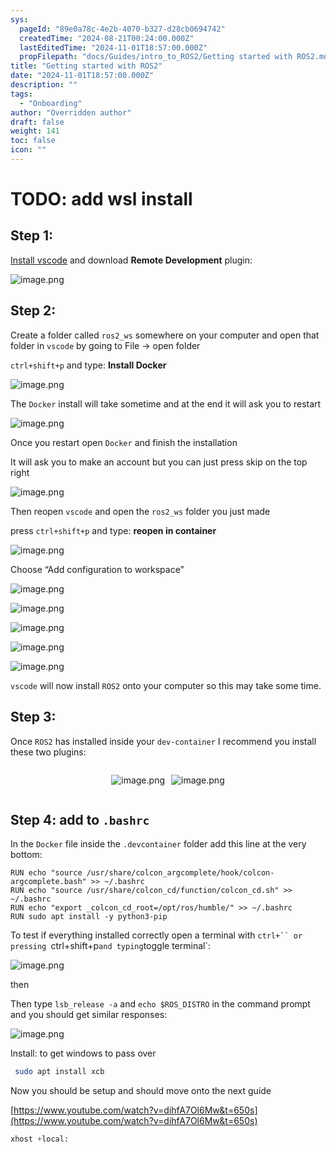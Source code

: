 ```yaml
---
sys:
  pageId: "89e0a78c-4e2b-4070-b327-d28cb0694742"
  createdTime: "2024-08-21T00:24:00.000Z"
  lastEditedTime: "2024-11-01T18:57:00.000Z"
  propFilepath: "docs/Guides/intro_to_ROS2/Getting started with ROS2.md"
title: "Getting started with ROS2"
date: "2024-11-01T18:57:00.000Z"
description: ""
tags:
  - "Onboarding"
author: "Overridden author"
draft: false
weight: 141
toc: false
icon: ""
---
```


# TODO: add wsl install

## Step 1:

[Install vscode](https://code.visualstudio.com/download) and download **Remote Development** plugin:

![image.png](https://prod-files-secure.s3.us-west-2.amazonaws.com/d518164a-d88e-44d1-a4ee-3adb3bd8bce0/efb52993-1881-4a40-b95e-6f020334f022/image.png?X-Amz-Algorithm=AWS4-HMAC-SHA256&X-Amz-Content-Sha256=UNSIGNED-PAYLOAD&X-Amz-Credential=ASIAZI2LB466QGUPNKS5%2F20250226%2Fus-west-2%2Fs3%2Faws4_request&X-Amz-Date=20250226T031600Z&X-Amz-Expires=3600&X-Amz-Security-Token=IQoJb3JpZ2luX2VjEBkaCXVzLXdlc3QtMiJIMEYCIQCxvF3QkwMQJGZ8yKEFMy4gFBCicUG%2FmaV0CzqrwKCM%2FAIhAKv9jTzHWBsBO2DXYAVIqkk25VYzBcUvPznMPURqdzVKKv8DCFEQABoMNjM3NDIzMTgzODA1Igy1JC6%2FIfvjbCfHuZIq3AM5%2FtsN2e1UQfDU23I3aCd4FQ1rl4tynJpU8vbKHzfVEkhjtSOBidIFCaWon4OLOhUs7eNArvsGjmdPy8%2BQVgLN3aFl9GWnG%2FHpuVW8l8Cq3Y3xEGb8fZqmvBq4UlPabGZnYc1VZ1qeHtU5HWWhKc%2BCGKt3p0CjJoi4ydI0M78EyXondIpIjcNGPPgPlIvZpMnqiilOBa9YealKPRoQUsJheXN9v%2FMyCjZ4Jlio0175Q6%2FKAxVWikV26j3%2FJJNzTAVs1qGDp0Sz1ayM0lW%2Fx0hGCFD%2Bd%2FLa%2FarzRUitIvzmyUsatQPHoO8FWLZD8XcbkoS0Jivdkx718jt0ZqiTCUWkPZVvbYZBpBqHWk9v6HN2BmtYEiIzOeglDya%2FgPoyVHqjXi%2BaDXxnPhP6JQSdwebsmOwNBYfvA4fLo%2F5B0XSWjbMytm9Ug5MieZob8o%2BLQ%2Fxkqf7u1DH7yE1Lo7G2X%2FBmKrZLtvIQ4YH%2BXd3wOVkjzlImNSwcKp70m5ghQUOPc%2BbxgPVuql1VI5w1F2QaVfGYDkKKlvWxHlFyheJlDA9916cHLMFO%2BvedSVuYQxkhdH3lmJoBK8N994PFqQYTxmJ866YNRHKRltklC7qS31u586pQweOXO%2FS0fz%2FxXTDdvPm9BjqkAefQafz5FY%2FbgtQeXL0zhxSG9T2OWA3lRLeW79f%2BBIVj%2BDnhjSItRd%2FXE9rJRoj6O0bvUF2IZln%2FIL%2B1Z3JfqfDjgwBWQ6%2Br9l0ROWzbXgMG1cH5KVaypgmmdQHhhG%2BPtH3qDyR%2B6NWnevOn5DBlxa5Azl2jlEJoBrC4EecokfIKuW4R3vZSiTSumhZyoJ5fOPe9fZMA7BqSa94R3aubJuzRAtqW&X-Amz-Signature=ae8d8710a6a40ab62ff87dead38398e97d40bfa7da855183fe7ca5c1b95228f8&X-Amz-SignedHeaders=host&x-id=GetObject)

## Step 2:

Create a folder called `ros2_ws` somewhere on your computer and open that folder in `vscode` by going to File → open folder 

`ctrl+shift+p` and type: **Install Docker**

![image.png](https://prod-files-secure.s3.us-west-2.amazonaws.com/d518164a-d88e-44d1-a4ee-3adb3bd8bce0/2269dc0e-1cd5-47ff-bceb-c04ad9b2eab0/image.png?X-Amz-Algorithm=AWS4-HMAC-SHA256&X-Amz-Content-Sha256=UNSIGNED-PAYLOAD&X-Amz-Credential=ASIAZI2LB466QGUPNKS5%2F20250226%2Fus-west-2%2Fs3%2Faws4_request&X-Amz-Date=20250226T031600Z&X-Amz-Expires=3600&X-Amz-Security-Token=IQoJb3JpZ2luX2VjEBkaCXVzLXdlc3QtMiJIMEYCIQCxvF3QkwMQJGZ8yKEFMy4gFBCicUG%2FmaV0CzqrwKCM%2FAIhAKv9jTzHWBsBO2DXYAVIqkk25VYzBcUvPznMPURqdzVKKv8DCFEQABoMNjM3NDIzMTgzODA1Igy1JC6%2FIfvjbCfHuZIq3AM5%2FtsN2e1UQfDU23I3aCd4FQ1rl4tynJpU8vbKHzfVEkhjtSOBidIFCaWon4OLOhUs7eNArvsGjmdPy8%2BQVgLN3aFl9GWnG%2FHpuVW8l8Cq3Y3xEGb8fZqmvBq4UlPabGZnYc1VZ1qeHtU5HWWhKc%2BCGKt3p0CjJoi4ydI0M78EyXondIpIjcNGPPgPlIvZpMnqiilOBa9YealKPRoQUsJheXN9v%2FMyCjZ4Jlio0175Q6%2FKAxVWikV26j3%2FJJNzTAVs1qGDp0Sz1ayM0lW%2Fx0hGCFD%2Bd%2FLa%2FarzRUitIvzmyUsatQPHoO8FWLZD8XcbkoS0Jivdkx718jt0ZqiTCUWkPZVvbYZBpBqHWk9v6HN2BmtYEiIzOeglDya%2FgPoyVHqjXi%2BaDXxnPhP6JQSdwebsmOwNBYfvA4fLo%2F5B0XSWjbMytm9Ug5MieZob8o%2BLQ%2Fxkqf7u1DH7yE1Lo7G2X%2FBmKrZLtvIQ4YH%2BXd3wOVkjzlImNSwcKp70m5ghQUOPc%2BbxgPVuql1VI5w1F2QaVfGYDkKKlvWxHlFyheJlDA9916cHLMFO%2BvedSVuYQxkhdH3lmJoBK8N994PFqQYTxmJ866YNRHKRltklC7qS31u586pQweOXO%2FS0fz%2FxXTDdvPm9BjqkAefQafz5FY%2FbgtQeXL0zhxSG9T2OWA3lRLeW79f%2BBIVj%2BDnhjSItRd%2FXE9rJRoj6O0bvUF2IZln%2FIL%2B1Z3JfqfDjgwBWQ6%2Br9l0ROWzbXgMG1cH5KVaypgmmdQHhhG%2BPtH3qDyR%2B6NWnevOn5DBlxa5Azl2jlEJoBrC4EecokfIKuW4R3vZSiTSumhZyoJ5fOPe9fZMA7BqSa94R3aubJuzRAtqW&X-Amz-Signature=279c368ef3d89366d3f31bd41b7f1c4143f0824b22ef6b7e4668e73c5ab04e0f&X-Amz-SignedHeaders=host&x-id=GetObject)

The `Docker` install will take sometime and at the end it will ask you to restart

![image.png](https://prod-files-secure.s3.us-west-2.amazonaws.com/d518164a-d88e-44d1-a4ee-3adb3bd8bce0/ed233f78-be33-4b1f-b89c-9c346c0e961e/image.png?X-Amz-Algorithm=AWS4-HMAC-SHA256&X-Amz-Content-Sha256=UNSIGNED-PAYLOAD&X-Amz-Credential=ASIAZI2LB466QGUPNKS5%2F20250226%2Fus-west-2%2Fs3%2Faws4_request&X-Amz-Date=20250226T031600Z&X-Amz-Expires=3600&X-Amz-Security-Token=IQoJb3JpZ2luX2VjEBkaCXVzLXdlc3QtMiJIMEYCIQCxvF3QkwMQJGZ8yKEFMy4gFBCicUG%2FmaV0CzqrwKCM%2FAIhAKv9jTzHWBsBO2DXYAVIqkk25VYzBcUvPznMPURqdzVKKv8DCFEQABoMNjM3NDIzMTgzODA1Igy1JC6%2FIfvjbCfHuZIq3AM5%2FtsN2e1UQfDU23I3aCd4FQ1rl4tynJpU8vbKHzfVEkhjtSOBidIFCaWon4OLOhUs7eNArvsGjmdPy8%2BQVgLN3aFl9GWnG%2FHpuVW8l8Cq3Y3xEGb8fZqmvBq4UlPabGZnYc1VZ1qeHtU5HWWhKc%2BCGKt3p0CjJoi4ydI0M78EyXondIpIjcNGPPgPlIvZpMnqiilOBa9YealKPRoQUsJheXN9v%2FMyCjZ4Jlio0175Q6%2FKAxVWikV26j3%2FJJNzTAVs1qGDp0Sz1ayM0lW%2Fx0hGCFD%2Bd%2FLa%2FarzRUitIvzmyUsatQPHoO8FWLZD8XcbkoS0Jivdkx718jt0ZqiTCUWkPZVvbYZBpBqHWk9v6HN2BmtYEiIzOeglDya%2FgPoyVHqjXi%2BaDXxnPhP6JQSdwebsmOwNBYfvA4fLo%2F5B0XSWjbMytm9Ug5MieZob8o%2BLQ%2Fxkqf7u1DH7yE1Lo7G2X%2FBmKrZLtvIQ4YH%2BXd3wOVkjzlImNSwcKp70m5ghQUOPc%2BbxgPVuql1VI5w1F2QaVfGYDkKKlvWxHlFyheJlDA9916cHLMFO%2BvedSVuYQxkhdH3lmJoBK8N994PFqQYTxmJ866YNRHKRltklC7qS31u586pQweOXO%2FS0fz%2FxXTDdvPm9BjqkAefQafz5FY%2FbgtQeXL0zhxSG9T2OWA3lRLeW79f%2BBIVj%2BDnhjSItRd%2FXE9rJRoj6O0bvUF2IZln%2FIL%2B1Z3JfqfDjgwBWQ6%2Br9l0ROWzbXgMG1cH5KVaypgmmdQHhhG%2BPtH3qDyR%2B6NWnevOn5DBlxa5Azl2jlEJoBrC4EecokfIKuW4R3vZSiTSumhZyoJ5fOPe9fZMA7BqSa94R3aubJuzRAtqW&X-Amz-Signature=b061c294db6b54c88d5aa4ec8930485854abf442a0016feb32eb63714a925263&X-Amz-SignedHeaders=host&x-id=GetObject)

Once you restart open `Docker` and finish the installation

It will ask you to make an account but you can just press skip on the top right

![image.png](https://prod-files-secure.s3.us-west-2.amazonaws.com/d518164a-d88e-44d1-a4ee-3adb3bd8bce0/21010ad9-1659-4fd9-9f59-9932a09b2a3d/image.png?X-Amz-Algorithm=AWS4-HMAC-SHA256&X-Amz-Content-Sha256=UNSIGNED-PAYLOAD&X-Amz-Credential=ASIAZI2LB466QGUPNKS5%2F20250226%2Fus-west-2%2Fs3%2Faws4_request&X-Amz-Date=20250226T031600Z&X-Amz-Expires=3600&X-Amz-Security-Token=IQoJb3JpZ2luX2VjEBkaCXVzLXdlc3QtMiJIMEYCIQCxvF3QkwMQJGZ8yKEFMy4gFBCicUG%2FmaV0CzqrwKCM%2FAIhAKv9jTzHWBsBO2DXYAVIqkk25VYzBcUvPznMPURqdzVKKv8DCFEQABoMNjM3NDIzMTgzODA1Igy1JC6%2FIfvjbCfHuZIq3AM5%2FtsN2e1UQfDU23I3aCd4FQ1rl4tynJpU8vbKHzfVEkhjtSOBidIFCaWon4OLOhUs7eNArvsGjmdPy8%2BQVgLN3aFl9GWnG%2FHpuVW8l8Cq3Y3xEGb8fZqmvBq4UlPabGZnYc1VZ1qeHtU5HWWhKc%2BCGKt3p0CjJoi4ydI0M78EyXondIpIjcNGPPgPlIvZpMnqiilOBa9YealKPRoQUsJheXN9v%2FMyCjZ4Jlio0175Q6%2FKAxVWikV26j3%2FJJNzTAVs1qGDp0Sz1ayM0lW%2Fx0hGCFD%2Bd%2FLa%2FarzRUitIvzmyUsatQPHoO8FWLZD8XcbkoS0Jivdkx718jt0ZqiTCUWkPZVvbYZBpBqHWk9v6HN2BmtYEiIzOeglDya%2FgPoyVHqjXi%2BaDXxnPhP6JQSdwebsmOwNBYfvA4fLo%2F5B0XSWjbMytm9Ug5MieZob8o%2BLQ%2Fxkqf7u1DH7yE1Lo7G2X%2FBmKrZLtvIQ4YH%2BXd3wOVkjzlImNSwcKp70m5ghQUOPc%2BbxgPVuql1VI5w1F2QaVfGYDkKKlvWxHlFyheJlDA9916cHLMFO%2BvedSVuYQxkhdH3lmJoBK8N994PFqQYTxmJ866YNRHKRltklC7qS31u586pQweOXO%2FS0fz%2FxXTDdvPm9BjqkAefQafz5FY%2FbgtQeXL0zhxSG9T2OWA3lRLeW79f%2BBIVj%2BDnhjSItRd%2FXE9rJRoj6O0bvUF2IZln%2FIL%2B1Z3JfqfDjgwBWQ6%2Br9l0ROWzbXgMG1cH5KVaypgmmdQHhhG%2BPtH3qDyR%2B6NWnevOn5DBlxa5Azl2jlEJoBrC4EecokfIKuW4R3vZSiTSumhZyoJ5fOPe9fZMA7BqSa94R3aubJuzRAtqW&X-Amz-Signature=35134abd29ad9fd64ea4853d2cf4e134a807d77686ff8f9e397b17bbebcdb1d1&X-Amz-SignedHeaders=host&x-id=GetObject)

Then reopen `vscode` and open the `ros2_ws` folder you just made

press `ctrl+shift+p` and type: **reopen in container**

![image.png](https://prod-files-secure.s3.us-west-2.amazonaws.com/d518164a-d88e-44d1-a4ee-3adb3bd8bce0/4e93b8c2-41ad-488c-8095-c74205196118/image.png?X-Amz-Algorithm=AWS4-HMAC-SHA256&X-Amz-Content-Sha256=UNSIGNED-PAYLOAD&X-Amz-Credential=ASIAZI2LB466QGUPNKS5%2F20250226%2Fus-west-2%2Fs3%2Faws4_request&X-Amz-Date=20250226T031600Z&X-Amz-Expires=3600&X-Amz-Security-Token=IQoJb3JpZ2luX2VjEBkaCXVzLXdlc3QtMiJIMEYCIQCxvF3QkwMQJGZ8yKEFMy4gFBCicUG%2FmaV0CzqrwKCM%2FAIhAKv9jTzHWBsBO2DXYAVIqkk25VYzBcUvPznMPURqdzVKKv8DCFEQABoMNjM3NDIzMTgzODA1Igy1JC6%2FIfvjbCfHuZIq3AM5%2FtsN2e1UQfDU23I3aCd4FQ1rl4tynJpU8vbKHzfVEkhjtSOBidIFCaWon4OLOhUs7eNArvsGjmdPy8%2BQVgLN3aFl9GWnG%2FHpuVW8l8Cq3Y3xEGb8fZqmvBq4UlPabGZnYc1VZ1qeHtU5HWWhKc%2BCGKt3p0CjJoi4ydI0M78EyXondIpIjcNGPPgPlIvZpMnqiilOBa9YealKPRoQUsJheXN9v%2FMyCjZ4Jlio0175Q6%2FKAxVWikV26j3%2FJJNzTAVs1qGDp0Sz1ayM0lW%2Fx0hGCFD%2Bd%2FLa%2FarzRUitIvzmyUsatQPHoO8FWLZD8XcbkoS0Jivdkx718jt0ZqiTCUWkPZVvbYZBpBqHWk9v6HN2BmtYEiIzOeglDya%2FgPoyVHqjXi%2BaDXxnPhP6JQSdwebsmOwNBYfvA4fLo%2F5B0XSWjbMytm9Ug5MieZob8o%2BLQ%2Fxkqf7u1DH7yE1Lo7G2X%2FBmKrZLtvIQ4YH%2BXd3wOVkjzlImNSwcKp70m5ghQUOPc%2BbxgPVuql1VI5w1F2QaVfGYDkKKlvWxHlFyheJlDA9916cHLMFO%2BvedSVuYQxkhdH3lmJoBK8N994PFqQYTxmJ866YNRHKRltklC7qS31u586pQweOXO%2FS0fz%2FxXTDdvPm9BjqkAefQafz5FY%2FbgtQeXL0zhxSG9T2OWA3lRLeW79f%2BBIVj%2BDnhjSItRd%2FXE9rJRoj6O0bvUF2IZln%2FIL%2B1Z3JfqfDjgwBWQ6%2Br9l0ROWzbXgMG1cH5KVaypgmmdQHhhG%2BPtH3qDyR%2B6NWnevOn5DBlxa5Azl2jlEJoBrC4EecokfIKuW4R3vZSiTSumhZyoJ5fOPe9fZMA7BqSa94R3aubJuzRAtqW&X-Amz-Signature=cc711e1ea091cc691849aa6d68d4fc4e445036b5afe82f312817418ff3e7159d&X-Amz-SignedHeaders=host&x-id=GetObject)

Choose “Add configuration to workspace”

![image.png](https://prod-files-secure.s3.us-west-2.amazonaws.com/d518164a-d88e-44d1-a4ee-3adb3bd8bce0/9560b282-5060-4989-ba37-97e7b2c22476/image.png?X-Amz-Algorithm=AWS4-HMAC-SHA256&X-Amz-Content-Sha256=UNSIGNED-PAYLOAD&X-Amz-Credential=ASIAZI2LB466QGUPNKS5%2F20250226%2Fus-west-2%2Fs3%2Faws4_request&X-Amz-Date=20250226T031600Z&X-Amz-Expires=3600&X-Amz-Security-Token=IQoJb3JpZ2luX2VjEBkaCXVzLXdlc3QtMiJIMEYCIQCxvF3QkwMQJGZ8yKEFMy4gFBCicUG%2FmaV0CzqrwKCM%2FAIhAKv9jTzHWBsBO2DXYAVIqkk25VYzBcUvPznMPURqdzVKKv8DCFEQABoMNjM3NDIzMTgzODA1Igy1JC6%2FIfvjbCfHuZIq3AM5%2FtsN2e1UQfDU23I3aCd4FQ1rl4tynJpU8vbKHzfVEkhjtSOBidIFCaWon4OLOhUs7eNArvsGjmdPy8%2BQVgLN3aFl9GWnG%2FHpuVW8l8Cq3Y3xEGb8fZqmvBq4UlPabGZnYc1VZ1qeHtU5HWWhKc%2BCGKt3p0CjJoi4ydI0M78EyXondIpIjcNGPPgPlIvZpMnqiilOBa9YealKPRoQUsJheXN9v%2FMyCjZ4Jlio0175Q6%2FKAxVWikV26j3%2FJJNzTAVs1qGDp0Sz1ayM0lW%2Fx0hGCFD%2Bd%2FLa%2FarzRUitIvzmyUsatQPHoO8FWLZD8XcbkoS0Jivdkx718jt0ZqiTCUWkPZVvbYZBpBqHWk9v6HN2BmtYEiIzOeglDya%2FgPoyVHqjXi%2BaDXxnPhP6JQSdwebsmOwNBYfvA4fLo%2F5B0XSWjbMytm9Ug5MieZob8o%2BLQ%2Fxkqf7u1DH7yE1Lo7G2X%2FBmKrZLtvIQ4YH%2BXd3wOVkjzlImNSwcKp70m5ghQUOPc%2BbxgPVuql1VI5w1F2QaVfGYDkKKlvWxHlFyheJlDA9916cHLMFO%2BvedSVuYQxkhdH3lmJoBK8N994PFqQYTxmJ866YNRHKRltklC7qS31u586pQweOXO%2FS0fz%2FxXTDdvPm9BjqkAefQafz5FY%2FbgtQeXL0zhxSG9T2OWA3lRLeW79f%2BBIVj%2BDnhjSItRd%2FXE9rJRoj6O0bvUF2IZln%2FIL%2B1Z3JfqfDjgwBWQ6%2Br9l0ROWzbXgMG1cH5KVaypgmmdQHhhG%2BPtH3qDyR%2B6NWnevOn5DBlxa5Azl2jlEJoBrC4EecokfIKuW4R3vZSiTSumhZyoJ5fOPe9fZMA7BqSa94R3aubJuzRAtqW&X-Amz-Signature=ef55a173844b10ac224047bda54cd4603f0b0dda767193160f774d21f3cf555d&X-Amz-SignedHeaders=host&x-id=GetObject)

![image.png](https://prod-files-secure.s3.us-west-2.amazonaws.com/d518164a-d88e-44d1-a4ee-3adb3bd8bce0/2ee63f81-886b-48e8-a553-dc6e5eac99e4/image.png?X-Amz-Algorithm=AWS4-HMAC-SHA256&X-Amz-Content-Sha256=UNSIGNED-PAYLOAD&X-Amz-Credential=ASIAZI2LB466QGUPNKS5%2F20250226%2Fus-west-2%2Fs3%2Faws4_request&X-Amz-Date=20250226T031600Z&X-Amz-Expires=3600&X-Amz-Security-Token=IQoJb3JpZ2luX2VjEBkaCXVzLXdlc3QtMiJIMEYCIQCxvF3QkwMQJGZ8yKEFMy4gFBCicUG%2FmaV0CzqrwKCM%2FAIhAKv9jTzHWBsBO2DXYAVIqkk25VYzBcUvPznMPURqdzVKKv8DCFEQABoMNjM3NDIzMTgzODA1Igy1JC6%2FIfvjbCfHuZIq3AM5%2FtsN2e1UQfDU23I3aCd4FQ1rl4tynJpU8vbKHzfVEkhjtSOBidIFCaWon4OLOhUs7eNArvsGjmdPy8%2BQVgLN3aFl9GWnG%2FHpuVW8l8Cq3Y3xEGb8fZqmvBq4UlPabGZnYc1VZ1qeHtU5HWWhKc%2BCGKt3p0CjJoi4ydI0M78EyXondIpIjcNGPPgPlIvZpMnqiilOBa9YealKPRoQUsJheXN9v%2FMyCjZ4Jlio0175Q6%2FKAxVWikV26j3%2FJJNzTAVs1qGDp0Sz1ayM0lW%2Fx0hGCFD%2Bd%2FLa%2FarzRUitIvzmyUsatQPHoO8FWLZD8XcbkoS0Jivdkx718jt0ZqiTCUWkPZVvbYZBpBqHWk9v6HN2BmtYEiIzOeglDya%2FgPoyVHqjXi%2BaDXxnPhP6JQSdwebsmOwNBYfvA4fLo%2F5B0XSWjbMytm9Ug5MieZob8o%2BLQ%2Fxkqf7u1DH7yE1Lo7G2X%2FBmKrZLtvIQ4YH%2BXd3wOVkjzlImNSwcKp70m5ghQUOPc%2BbxgPVuql1VI5w1F2QaVfGYDkKKlvWxHlFyheJlDA9916cHLMFO%2BvedSVuYQxkhdH3lmJoBK8N994PFqQYTxmJ866YNRHKRltklC7qS31u586pQweOXO%2FS0fz%2FxXTDdvPm9BjqkAefQafz5FY%2FbgtQeXL0zhxSG9T2OWA3lRLeW79f%2BBIVj%2BDnhjSItRd%2FXE9rJRoj6O0bvUF2IZln%2FIL%2B1Z3JfqfDjgwBWQ6%2Br9l0ROWzbXgMG1cH5KVaypgmmdQHhhG%2BPtH3qDyR%2B6NWnevOn5DBlxa5Azl2jlEJoBrC4EecokfIKuW4R3vZSiTSumhZyoJ5fOPe9fZMA7BqSa94R3aubJuzRAtqW&X-Amz-Signature=72a0440119c39ec1cbf184103c7d8708618dfc098fe4ae0af63891c9e5a82d9f&X-Amz-SignedHeaders=host&x-id=GetObject)

![image.png](https://prod-files-secure.s3.us-west-2.amazonaws.com/d518164a-d88e-44d1-a4ee-3adb3bd8bce0/ae1580b2-b048-407e-aed9-b584224a7a04/image.png?X-Amz-Algorithm=AWS4-HMAC-SHA256&X-Amz-Content-Sha256=UNSIGNED-PAYLOAD&X-Amz-Credential=ASIAZI2LB466QGUPNKS5%2F20250226%2Fus-west-2%2Fs3%2Faws4_request&X-Amz-Date=20250226T031600Z&X-Amz-Expires=3600&X-Amz-Security-Token=IQoJb3JpZ2luX2VjEBkaCXVzLXdlc3QtMiJIMEYCIQCxvF3QkwMQJGZ8yKEFMy4gFBCicUG%2FmaV0CzqrwKCM%2FAIhAKv9jTzHWBsBO2DXYAVIqkk25VYzBcUvPznMPURqdzVKKv8DCFEQABoMNjM3NDIzMTgzODA1Igy1JC6%2FIfvjbCfHuZIq3AM5%2FtsN2e1UQfDU23I3aCd4FQ1rl4tynJpU8vbKHzfVEkhjtSOBidIFCaWon4OLOhUs7eNArvsGjmdPy8%2BQVgLN3aFl9GWnG%2FHpuVW8l8Cq3Y3xEGb8fZqmvBq4UlPabGZnYc1VZ1qeHtU5HWWhKc%2BCGKt3p0CjJoi4ydI0M78EyXondIpIjcNGPPgPlIvZpMnqiilOBa9YealKPRoQUsJheXN9v%2FMyCjZ4Jlio0175Q6%2FKAxVWikV26j3%2FJJNzTAVs1qGDp0Sz1ayM0lW%2Fx0hGCFD%2Bd%2FLa%2FarzRUitIvzmyUsatQPHoO8FWLZD8XcbkoS0Jivdkx718jt0ZqiTCUWkPZVvbYZBpBqHWk9v6HN2BmtYEiIzOeglDya%2FgPoyVHqjXi%2BaDXxnPhP6JQSdwebsmOwNBYfvA4fLo%2F5B0XSWjbMytm9Ug5MieZob8o%2BLQ%2Fxkqf7u1DH7yE1Lo7G2X%2FBmKrZLtvIQ4YH%2BXd3wOVkjzlImNSwcKp70m5ghQUOPc%2BbxgPVuql1VI5w1F2QaVfGYDkKKlvWxHlFyheJlDA9916cHLMFO%2BvedSVuYQxkhdH3lmJoBK8N994PFqQYTxmJ866YNRHKRltklC7qS31u586pQweOXO%2FS0fz%2FxXTDdvPm9BjqkAefQafz5FY%2FbgtQeXL0zhxSG9T2OWA3lRLeW79f%2BBIVj%2BDnhjSItRd%2FXE9rJRoj6O0bvUF2IZln%2FIL%2B1Z3JfqfDjgwBWQ6%2Br9l0ROWzbXgMG1cH5KVaypgmmdQHhhG%2BPtH3qDyR%2B6NWnevOn5DBlxa5Azl2jlEJoBrC4EecokfIKuW4R3vZSiTSumhZyoJ5fOPe9fZMA7BqSa94R3aubJuzRAtqW&X-Amz-Signature=58431f461017a7805fb4a344f4201ae2d87068f65b1bc48eebdc839eb452ca9e&X-Amz-SignedHeaders=host&x-id=GetObject)

![image.png](https://prod-files-secure.s3.us-west-2.amazonaws.com/d518164a-d88e-44d1-a4ee-3adb3bd8bce0/53255b28-f75e-430f-b9e3-c0ac8577e42b/image.png?X-Amz-Algorithm=AWS4-HMAC-SHA256&X-Amz-Content-Sha256=UNSIGNED-PAYLOAD&X-Amz-Credential=ASIAZI2LB466QGUPNKS5%2F20250226%2Fus-west-2%2Fs3%2Faws4_request&X-Amz-Date=20250226T031600Z&X-Amz-Expires=3600&X-Amz-Security-Token=IQoJb3JpZ2luX2VjEBkaCXVzLXdlc3QtMiJIMEYCIQCxvF3QkwMQJGZ8yKEFMy4gFBCicUG%2FmaV0CzqrwKCM%2FAIhAKv9jTzHWBsBO2DXYAVIqkk25VYzBcUvPznMPURqdzVKKv8DCFEQABoMNjM3NDIzMTgzODA1Igy1JC6%2FIfvjbCfHuZIq3AM5%2FtsN2e1UQfDU23I3aCd4FQ1rl4tynJpU8vbKHzfVEkhjtSOBidIFCaWon4OLOhUs7eNArvsGjmdPy8%2BQVgLN3aFl9GWnG%2FHpuVW8l8Cq3Y3xEGb8fZqmvBq4UlPabGZnYc1VZ1qeHtU5HWWhKc%2BCGKt3p0CjJoi4ydI0M78EyXondIpIjcNGPPgPlIvZpMnqiilOBa9YealKPRoQUsJheXN9v%2FMyCjZ4Jlio0175Q6%2FKAxVWikV26j3%2FJJNzTAVs1qGDp0Sz1ayM0lW%2Fx0hGCFD%2Bd%2FLa%2FarzRUitIvzmyUsatQPHoO8FWLZD8XcbkoS0Jivdkx718jt0ZqiTCUWkPZVvbYZBpBqHWk9v6HN2BmtYEiIzOeglDya%2FgPoyVHqjXi%2BaDXxnPhP6JQSdwebsmOwNBYfvA4fLo%2F5B0XSWjbMytm9Ug5MieZob8o%2BLQ%2Fxkqf7u1DH7yE1Lo7G2X%2FBmKrZLtvIQ4YH%2BXd3wOVkjzlImNSwcKp70m5ghQUOPc%2BbxgPVuql1VI5w1F2QaVfGYDkKKlvWxHlFyheJlDA9916cHLMFO%2BvedSVuYQxkhdH3lmJoBK8N994PFqQYTxmJ866YNRHKRltklC7qS31u586pQweOXO%2FS0fz%2FxXTDdvPm9BjqkAefQafz5FY%2FbgtQeXL0zhxSG9T2OWA3lRLeW79f%2BBIVj%2BDnhjSItRd%2FXE9rJRoj6O0bvUF2IZln%2FIL%2B1Z3JfqfDjgwBWQ6%2Br9l0ROWzbXgMG1cH5KVaypgmmdQHhhG%2BPtH3qDyR%2B6NWnevOn5DBlxa5Azl2jlEJoBrC4EecokfIKuW4R3vZSiTSumhZyoJ5fOPe9fZMA7BqSa94R3aubJuzRAtqW&X-Amz-Signature=1a9b176832b08e3fa2a39695bd0476aa7b25203a4a41e91309e802d76e1c796f&X-Amz-SignedHeaders=host&x-id=GetObject)

![image.png](https://prod-files-secure.s3.us-west-2.amazonaws.com/d518164a-d88e-44d1-a4ee-3adb3bd8bce0/7c562767-5af9-4ffb-97d1-327bcdf4ee00/image.png?X-Amz-Algorithm=AWS4-HMAC-SHA256&X-Amz-Content-Sha256=UNSIGNED-PAYLOAD&X-Amz-Credential=ASIAZI2LB466QGUPNKS5%2F20250226%2Fus-west-2%2Fs3%2Faws4_request&X-Amz-Date=20250226T031600Z&X-Amz-Expires=3600&X-Amz-Security-Token=IQoJb3JpZ2luX2VjEBkaCXVzLXdlc3QtMiJIMEYCIQCxvF3QkwMQJGZ8yKEFMy4gFBCicUG%2FmaV0CzqrwKCM%2FAIhAKv9jTzHWBsBO2DXYAVIqkk25VYzBcUvPznMPURqdzVKKv8DCFEQABoMNjM3NDIzMTgzODA1Igy1JC6%2FIfvjbCfHuZIq3AM5%2FtsN2e1UQfDU23I3aCd4FQ1rl4tynJpU8vbKHzfVEkhjtSOBidIFCaWon4OLOhUs7eNArvsGjmdPy8%2BQVgLN3aFl9GWnG%2FHpuVW8l8Cq3Y3xEGb8fZqmvBq4UlPabGZnYc1VZ1qeHtU5HWWhKc%2BCGKt3p0CjJoi4ydI0M78EyXondIpIjcNGPPgPlIvZpMnqiilOBa9YealKPRoQUsJheXN9v%2FMyCjZ4Jlio0175Q6%2FKAxVWikV26j3%2FJJNzTAVs1qGDp0Sz1ayM0lW%2Fx0hGCFD%2Bd%2FLa%2FarzRUitIvzmyUsatQPHoO8FWLZD8XcbkoS0Jivdkx718jt0ZqiTCUWkPZVvbYZBpBqHWk9v6HN2BmtYEiIzOeglDya%2FgPoyVHqjXi%2BaDXxnPhP6JQSdwebsmOwNBYfvA4fLo%2F5B0XSWjbMytm9Ug5MieZob8o%2BLQ%2Fxkqf7u1DH7yE1Lo7G2X%2FBmKrZLtvIQ4YH%2BXd3wOVkjzlImNSwcKp70m5ghQUOPc%2BbxgPVuql1VI5w1F2QaVfGYDkKKlvWxHlFyheJlDA9916cHLMFO%2BvedSVuYQxkhdH3lmJoBK8N994PFqQYTxmJ866YNRHKRltklC7qS31u586pQweOXO%2FS0fz%2FxXTDdvPm9BjqkAefQafz5FY%2FbgtQeXL0zhxSG9T2OWA3lRLeW79f%2BBIVj%2BDnhjSItRd%2FXE9rJRoj6O0bvUF2IZln%2FIL%2B1Z3JfqfDjgwBWQ6%2Br9l0ROWzbXgMG1cH5KVaypgmmdQHhhG%2BPtH3qDyR%2B6NWnevOn5DBlxa5Azl2jlEJoBrC4EecokfIKuW4R3vZSiTSumhZyoJ5fOPe9fZMA7BqSa94R3aubJuzRAtqW&X-Amz-Signature=4d338929fd93c9a9ee9d8ca64b3dc4c814b76ee7379c85909227e0c5e8f3693c&X-Amz-SignedHeaders=host&x-id=GetObject)

`vscode` will now install `ROS2` onto your computer so this may take some time.

## Step 3:

Once `ROS2` has installed inside your `dev-container` I recommend you install these two plugins:

<div style="display: flex;flex-direction: row; column-gap:10px; max-width: 630px;justify-content: center;">
<div>

![image.png](https://prod-files-secure.s3.us-west-2.amazonaws.com/d518164a-d88e-44d1-a4ee-3adb3bd8bce0/3fc3d550-5a54-4ba1-ba6b-faa01cdb7369/image.png?X-Amz-Algorithm=AWS4-HMAC-SHA256&X-Amz-Content-Sha256=UNSIGNED-PAYLOAD&X-Amz-Credential=ASIAZI2LB466QBZUZKYW%2F20250226%2Fus-west-2%2Fs3%2Faws4_request&X-Amz-Date=20250226T031602Z&X-Amz-Expires=3600&X-Amz-Security-Token=IQoJb3JpZ2luX2VjEBkaCXVzLXdlc3QtMiJHMEUCIQDxTk4wgCgC8IYEeyC%2Bi4xeG6%2Bv%2FlKf%2BiFoacG4AOaLzgIgDTr%2Fl7DXKmbFQRVhBsmimUlqhC4Vu1Rt2hy96STZjwEq%2FwMIURAAGgw2Mzc0MjMxODM4MDUiDHK2hcgTw6CWwDjTVyrcA48PBKMp7LDsBfEi%2FQ07giZ1DkDf%2BtA5jLhpIIgmVWMyj8RqLiGIh8UF8gm1eyN8jz%2Fkxow%2Bs4Qu%2BGXtAf9RYjCLjy9QfeS%2F8VodB2gTanT%2BIlWEAeZIHlx4pYi%2BqET6ONfP6ZAUUI51TgL2ZCB6Smr1L0XiIuL07jKjRhAoqDbyj%2BSkYg2MO4h55YTRJVngN3GTHdTpl1Jxrnc1PjmQb4yaqPP397Ein8eCiseuEdW5jTvCBi3CPnxgppVJ7vOjPAgYU1rIx%2FcqIYBmc%2BHKef8DUTjvOjg47jWP5ne8NjuHZ7bzznu6HscvpCwEqii7oR7nCfB7ynwkC6uqJ7rwDkhtcvUiOMMzAU8QYwIrEPqxjBJGwYOyf6TuLBTgxgrv2ez%2Fp6xDwZr4CjDfdRljMmD3PJuljZt2hafxmY%2FskT7rQZO8EOqxEkHbzbRWY%2BdfvpuJF3eVV32NUmlpVkZN%2BHHUIPx6bPJ4HTqUlZGctP0IzaxGIUlorPtDfmBMAaRrrP908LT4vXHkSAZElfAAjBEYgCDh1CWO06ZiNQMI6F4OU11Wc%2BAfH3VhXiF3KfUqVrNgYKit4s0eHdxy7P8Ajvy5%2Femm3DfNmQeXIHMkmcx5F%2BcQVUm1rrfz096AMMm8%2Bb0GOqUBtsuKSbWm5fmvgNUuCIzMnJbUfVFVi3vFlGtJC%2FwRhePpdQyml4EQUl%2FI7Z65VQKqOu3vM3gNawCPNP1OG2HhT%2B2nCGx9bHJLQxMsY0lQxyIAGMjdxzlkJXrAwHueEfIyBSNl6RQqINYvm1tUHHiR6XrwNACM1C6yLiT%2F7ZvqAdHH9HrFSstVEETVXCyheQ11nSwK%2BBWFNa2JTp8ZToCsdA8K7zvx&X-Amz-Signature=a0d5bedf893ff27c7fdaa491e3bde9108ff0b09f0aacdf294b6dbc2968842424&X-Amz-SignedHeaders=host&x-id=GetObject)

</div>
<div>

![image.png](https://prod-files-secure.s3.us-west-2.amazonaws.com/d518164a-d88e-44d1-a4ee-3adb3bd8bce0/d994cc66-13c2-4093-a5a3-f84cf4601a82/image.png?X-Amz-Algorithm=AWS4-HMAC-SHA256&X-Amz-Content-Sha256=UNSIGNED-PAYLOAD&X-Amz-Credential=ASIAZI2LB466VLO26YIV%2F20250226%2Fus-west-2%2Fs3%2Faws4_request&X-Amz-Date=20250226T031602Z&X-Amz-Expires=3600&X-Amz-Security-Token=IQoJb3JpZ2luX2VjEBkaCXVzLXdlc3QtMiJIMEYCIQCrpVcBhk5wLjRSOU4wcTW4nDpFmLGljo2nZcNGDCXg5gIhAIAhCH783XqUsVt%2FIAAEdKSE22gicTLAxkV7GPH8SYzBKv8DCFEQABoMNjM3NDIzMTgzODA1IgyAzjaNVGzrt3ntjGQq3AOjwjaNY8JH1X%2BjV0J0mAGybB%2F5BK9A%2BO7enmztIz6G1KGlU1aInIfZ3frODiD3Bn9jJJq%2BtN2ou3HstJo%2BzUtrqy%2FEOZb2N%2BG%2BIAy%2BrGsVi9Uu80pOHbjcUr8POlLPL%2BeP5t6k3coV9ZhhzngusG2pgUYE1vLM5CmwIDgXTgc0kStvML5JLhjLcfO6272vWfRjagaFy5Q9loBbrruNm8%2BnhOuZNLaX4IWbiZt6prij25%2BF8xcraXPTNO%2FMwa31Vh73yerKVZJs6mdTQQZtWA13Qq%2Fw%2BCTuIpxTw3pF9pHD1rS9TMqD2Ou89o%2FuBExj7FT7ySfkKS4ODs1hPN6wxrGOdrUdQPLn%2Bz54GzKlbVwobiF%2FP%2Be5uhhE3UoKtl%2FLry%2BYKD75irdMBdL%2Ffglqm%2B%2Fkmx1K4nlKyVqfz73JYVUWjVjtF%2F2S%2F3Sj4mhoL8aA55fB1vt%2Fxlhsm9Lf0D8tkFa8BSNgUQXfAwojLb3V7tHUHR%2FFnODd4ays09buzz5zc8bYL8Urc1rw8wFNAYxTj%2F0drH001sGEzg9CtFYlhB0CAnWXlUknRn4IWSQl%2Foq115ce1SSl63PPgxP2zX63YXQH4P7oks1rhwCmKBzqFx%2Fm4b6wMLqyJA6M75w0GzDPvPm9BjqkAXn4aOUTDI7MVdyikq2l0W%2FXP8pflASbDyWuFwGrFyR1DroZxKOldzgCueypyqF5wokgpOXZCNtXBxUDbDDdis7TURN5iFU0HTdbQRVbJbgG2Jv8LIkiXUbhff9IhF8p4Qg%2BH8TQwORZeTKpXdWCoLXBu97TTmNKxxot5rBwU%2BZ2N5aGMvIf%2BghhIA%2BSMg8%2Bfn1V74m8n1aTFqGF%2F%2BpChkiBhQhq&X-Amz-Signature=53aa8419b49648f4360b1a32f64a955e6c557432ea402902773a6453fa33a1ae&X-Amz-SignedHeaders=host&x-id=GetObject)

</div>
</div>

## Step 4: add to `.bashrc`

In the `Docker` file inside the `.devcontainer` folder add this line at the very bottom: 

```docker
RUN echo "source /usr/share/colcon_argcomplete/hook/colcon-argcomplete.bash" >> ~/.bashrc
RUN echo "source /usr/share/colcon_cd/function/colcon_cd.sh" >> ~/.bashrc
RUN echo "export _colcon_cd_root=/opt/ros/humble/" >> ~/.bashrc
RUN sudo apt install -y python3-pip 
```

To test if everything installed correctly open a terminal with `ctrl+`` or pressing `ctrl+shift+p` and typing `toggle terminal`:

![image.png](https://prod-files-secure.s3.us-west-2.amazonaws.com/d518164a-d88e-44d1-a4ee-3adb3bd8bce0/6a4943d8-b04e-4c02-9a58-775f3384d1a5/image.png?X-Amz-Algorithm=AWS4-HMAC-SHA256&X-Amz-Content-Sha256=UNSIGNED-PAYLOAD&X-Amz-Credential=ASIAZI2LB466QGUPNKS5%2F20250226%2Fus-west-2%2Fs3%2Faws4_request&X-Amz-Date=20250226T031600Z&X-Amz-Expires=3600&X-Amz-Security-Token=IQoJb3JpZ2luX2VjEBkaCXVzLXdlc3QtMiJIMEYCIQCxvF3QkwMQJGZ8yKEFMy4gFBCicUG%2FmaV0CzqrwKCM%2FAIhAKv9jTzHWBsBO2DXYAVIqkk25VYzBcUvPznMPURqdzVKKv8DCFEQABoMNjM3NDIzMTgzODA1Igy1JC6%2FIfvjbCfHuZIq3AM5%2FtsN2e1UQfDU23I3aCd4FQ1rl4tynJpU8vbKHzfVEkhjtSOBidIFCaWon4OLOhUs7eNArvsGjmdPy8%2BQVgLN3aFl9GWnG%2FHpuVW8l8Cq3Y3xEGb8fZqmvBq4UlPabGZnYc1VZ1qeHtU5HWWhKc%2BCGKt3p0CjJoi4ydI0M78EyXondIpIjcNGPPgPlIvZpMnqiilOBa9YealKPRoQUsJheXN9v%2FMyCjZ4Jlio0175Q6%2FKAxVWikV26j3%2FJJNzTAVs1qGDp0Sz1ayM0lW%2Fx0hGCFD%2Bd%2FLa%2FarzRUitIvzmyUsatQPHoO8FWLZD8XcbkoS0Jivdkx718jt0ZqiTCUWkPZVvbYZBpBqHWk9v6HN2BmtYEiIzOeglDya%2FgPoyVHqjXi%2BaDXxnPhP6JQSdwebsmOwNBYfvA4fLo%2F5B0XSWjbMytm9Ug5MieZob8o%2BLQ%2Fxkqf7u1DH7yE1Lo7G2X%2FBmKrZLtvIQ4YH%2BXd3wOVkjzlImNSwcKp70m5ghQUOPc%2BbxgPVuql1VI5w1F2QaVfGYDkKKlvWxHlFyheJlDA9916cHLMFO%2BvedSVuYQxkhdH3lmJoBK8N994PFqQYTxmJ866YNRHKRltklC7qS31u586pQweOXO%2FS0fz%2FxXTDdvPm9BjqkAefQafz5FY%2FbgtQeXL0zhxSG9T2OWA3lRLeW79f%2BBIVj%2BDnhjSItRd%2FXE9rJRoj6O0bvUF2IZln%2FIL%2B1Z3JfqfDjgwBWQ6%2Br9l0ROWzbXgMG1cH5KVaypgmmdQHhhG%2BPtH3qDyR%2B6NWnevOn5DBlxa5Azl2jlEJoBrC4EecokfIKuW4R3vZSiTSumhZyoJ5fOPe9fZMA7BqSa94R3aubJuzRAtqW&X-Amz-Signature=2e6427d08d93dd363345f02ffb54b5840fd10ce72754a6658ff922917658ccf7&X-Amz-SignedHeaders=host&x-id=GetObject)

then 

Then type `lsb_release -a` and `echo $ROS_DISTRO` in the command prompt and you should get similar responses:

![image.png](https://prod-files-secure.s3.us-west-2.amazonaws.com/d518164a-d88e-44d1-a4ee-3adb3bd8bce0/3e635dec-a805-4e85-8b9e-d000e5b71a4e/image.png?X-Amz-Algorithm=AWS4-HMAC-SHA256&X-Amz-Content-Sha256=UNSIGNED-PAYLOAD&X-Amz-Credential=ASIAZI2LB466QGUPNKS5%2F20250226%2Fus-west-2%2Fs3%2Faws4_request&X-Amz-Date=20250226T031600Z&X-Amz-Expires=3600&X-Amz-Security-Token=IQoJb3JpZ2luX2VjEBkaCXVzLXdlc3QtMiJIMEYCIQCxvF3QkwMQJGZ8yKEFMy4gFBCicUG%2FmaV0CzqrwKCM%2FAIhAKv9jTzHWBsBO2DXYAVIqkk25VYzBcUvPznMPURqdzVKKv8DCFEQABoMNjM3NDIzMTgzODA1Igy1JC6%2FIfvjbCfHuZIq3AM5%2FtsN2e1UQfDU23I3aCd4FQ1rl4tynJpU8vbKHzfVEkhjtSOBidIFCaWon4OLOhUs7eNArvsGjmdPy8%2BQVgLN3aFl9GWnG%2FHpuVW8l8Cq3Y3xEGb8fZqmvBq4UlPabGZnYc1VZ1qeHtU5HWWhKc%2BCGKt3p0CjJoi4ydI0M78EyXondIpIjcNGPPgPlIvZpMnqiilOBa9YealKPRoQUsJheXN9v%2FMyCjZ4Jlio0175Q6%2FKAxVWikV26j3%2FJJNzTAVs1qGDp0Sz1ayM0lW%2Fx0hGCFD%2Bd%2FLa%2FarzRUitIvzmyUsatQPHoO8FWLZD8XcbkoS0Jivdkx718jt0ZqiTCUWkPZVvbYZBpBqHWk9v6HN2BmtYEiIzOeglDya%2FgPoyVHqjXi%2BaDXxnPhP6JQSdwebsmOwNBYfvA4fLo%2F5B0XSWjbMytm9Ug5MieZob8o%2BLQ%2Fxkqf7u1DH7yE1Lo7G2X%2FBmKrZLtvIQ4YH%2BXd3wOVkjzlImNSwcKp70m5ghQUOPc%2BbxgPVuql1VI5w1F2QaVfGYDkKKlvWxHlFyheJlDA9916cHLMFO%2BvedSVuYQxkhdH3lmJoBK8N994PFqQYTxmJ866YNRHKRltklC7qS31u586pQweOXO%2FS0fz%2FxXTDdvPm9BjqkAefQafz5FY%2FbgtQeXL0zhxSG9T2OWA3lRLeW79f%2BBIVj%2BDnhjSItRd%2FXE9rJRoj6O0bvUF2IZln%2FIL%2B1Z3JfqfDjgwBWQ6%2Br9l0ROWzbXgMG1cH5KVaypgmmdQHhhG%2BPtH3qDyR%2B6NWnevOn5DBlxa5Azl2jlEJoBrC4EecokfIKuW4R3vZSiTSumhZyoJ5fOPe9fZMA7BqSa94R3aubJuzRAtqW&X-Amz-Signature=7536ce7b25b0f7abf70ee03c0d40a53008e3050fad3916b49c0762ad28825be1&X-Amz-SignedHeaders=host&x-id=GetObject)

Install:  to get windows to pass over

```bash
 sudo apt install xcb
```

Now you should be setup and should move onto the next guide 

[https://www.youtube.com/watch?v=dihfA7Ol6Mw&t=650s](https://www.youtube.com/watch?v=dihfA7Ol6Mw&t=650s)

```python
xhost +local:
```
